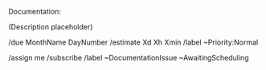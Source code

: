 Documentation:

(Description placeholder)

/due MonthName DayNumber
/estimate Xd Xh Xmin
/label ~Priority:Normal

/assign me
/subscribe
/label ~DocumentationIssue ~AwaitingScheduling
